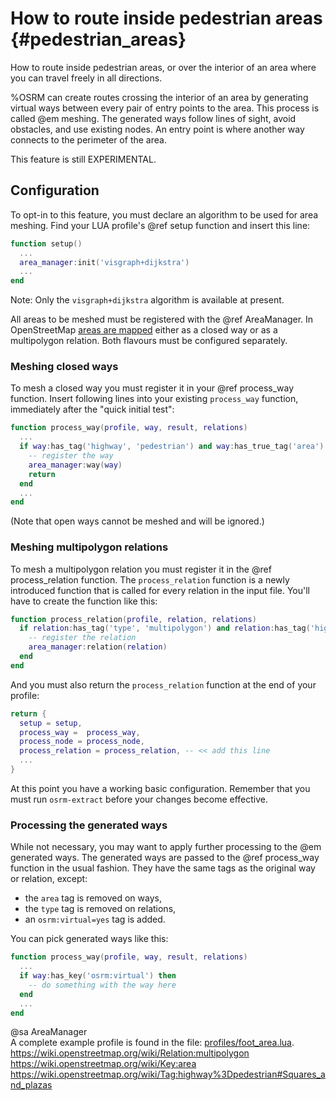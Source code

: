 # How to route inside pedestrian areas {#pedestrian_areas}

How to route inside pedestrian areas, or over the interior of an area where you can
travel freely in all directions.

%OSRM can create routes crossing the interior of an area by generating virtual ways
between every pair of entry points to the area. This process is called @em meshing. The
generated ways follow lines of sight, avoid obstacles, and use existing nodes. An entry
point is where another way connects to the perimeter of the area.

This feature is still EXPERIMENTAL.

## Configuration

To opt-in to this feature, you must declare an algorithm to be used for area meshing.
Find your LUA profile's @ref setup function and insert this line:

```lua
function setup()
  ...
  area_manager:init('visgraph+dijkstra')
  ...
end
```

Note: Only the `visgraph+dijkstra` algorithm is available at present.

All areas to be meshed must be registered with the @ref AreaManager. In OpenStreetMap <a
href="https://wiki.openstreetmap.org/wiki/Tag:highway%3Dpedestrian#Squares_and_plazas">
areas are mapped</a> either as a closed way or as a multipolygon relation. Both flavours
must be configured separately.

### Meshing closed ways

To mesh a closed way you must register it in your @ref process_way function. Insert
following lines into your existing `process_way` function, immediately after the "quick
initial test":

```lua
function process_way(profile, way, result, relations)
  ...
  if way:has_tag('highway', 'pedestrian') and way:has_true_tag('area') then
    -- register the way
    area_manager:way(way)
    return
  end
  ...
end
```

(Note that open ways cannot be meshed and will be ignored.)

### Meshing multipolygon relations

To mesh a multipolygon relation you must register it in the @ref process_relation
function. The `process_relation` function is a newly introduced function that is called
for every relation in the input file. You'll have to create the function like this:

```lua
function process_relation(profile, relation, relations)
  if relation:has_tag('type', 'multipolygon') and relation:has_tag('highway', 'pedestrian') then
    -- register the relation
    area_manager:relation(relation)
  end
end
```

And you must also return the `process_relation` function at the end of your profile:

```lua
return {
  setup = setup,
  process_way =  process_way,
  process_node = process_node,
  process_relation = process_relation, -- << add this line
  ...
}
```

At this point you have a working basic configuration. Remember that you must run
`osrm-extract` before your changes become effective.

### Processing the generated ways

While not necessary, you may want to apply further processing to the @em generated ways.
The generated ways are passed to the @ref process_way function in the usual fashion.
They have the same tags as the original way or relation, except:

- the `area` tag is removed on ways,
- the `type` tag is removed on relations,
- an `osrm:virtual=yes` tag is added.

You can pick generated ways like this:

```lua
function process_way(profile, way, result, relations)
  ...
  if way:has_key('osrm:virtual') then
    -- do something with the way here
  end
  ...
end
```

@sa AreaManager
<br> A complete example profile is found in the file: [profiles/foot_area.lua](../profiles/foot_area.lua).
<br> https://wiki.openstreetmap.org/wiki/Relation:multipolygon
<br> https://wiki.openstreetmap.org/wiki/Key:area
<br> https://wiki.openstreetmap.org/wiki/Tag:highway%3Dpedestrian#Squares_and_plazas
